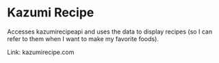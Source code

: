 # Kazumi Recipe

Accesses kazumirecipeapi and uses the data to display recipes (so I can refer to them when I want to make my favorite foods).

Link: kazumirecipe.com
